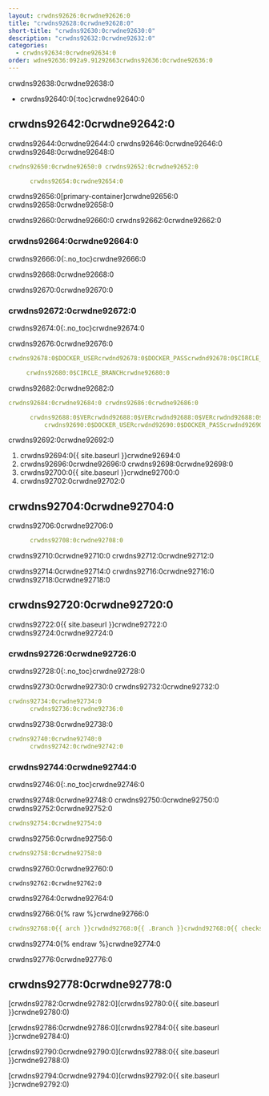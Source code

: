 ```yaml
---
layout: crwdns92626:0crwdne92626:0
title: "crwdns92628:0crwdne92628:0"
short-title: "crwdns92630:0crwdne92630:0"
description: "crwdns92632:0crwdne92632:0"
categories:
  - crwdns92634:0crwdne92634:0
order: wdne92636:092a9.91292663crwdns92636:0crwdne92636:0
---
```

crwdns92638:0crwdne92638:0

- crwdns92640:0{:toc}crwdne92640:0

## crwdns92642:0crwdne92642:0

crwdns92644:0crwdne92644:0 crwdns92646:0crwdne92646:0 crwdns92648:0crwdne92648:0

```yaml
crwdns92650:0crwdne92650:0 crwdns92652:0crwdne92652:0

      crwdns92654:0crwdne92654:0
```

crwdns92656:0[primary-container]crwdne92656:0 crwdns92658:0crwdne92658:0

crwdns92660:0crwdne92660:0 crwdns92662:0crwdne92662:0

### crwdns92664:0crwdne92664:0

crwdns92666:0{:.no_toc}crwdne92666:0

crwdns92668:0crwdne92668:0

crwdns92670:0crwdne92670:0

### crwdns92672:0crwdne92672:0

crwdns92674:0{:.no_toc}crwdne92674:0

crwdns92676:0crwdne92676:0

```yaml
crwdns92678:0$DOCKER_USERcrwdnd92678:0$DOCKER_PASScrwdnd92678:0$CIRCLE_BRANCHcrwdne92678:0

     crwdns92680:0$CIRCLE_BRANCHcrwdne92680:0
```

crwdns92682:0crwdne92682:0

```yaml
crwdns92684:0crwdne92684:0 crwdns92686:0crwdne92686:0

      crwdns92688:0$VERcrwdnd92688:0$VERcrwdnd92688:0$VERcrwdnd92688:0$CIRCLE_BUILD_NUMcrwdnd92688:0$TAGcrwdne92688:0     
          crwdns92690:0$DOCKER_USERcrwdnd92690:0$DOCKER_PASScrwdnd92690:0$TAGcrwdne92690:0
```

crwdns92692:0crwdne92692:0

1. crwdns92694:0{{ site.baseurl }}crwdne92694:0
2. crwdns92696:0crwdne92696:0 crwdns92698:0crwdne92698:0
3. crwdns92700:0{{ site.baseurl }}crwdne92700:0
4. crwdns92702:0crwdne92702:0

## crwdns92704:0crwdne92704:0

crwdns92706:0crwdne92706:0

```yaml
      crwdns92708:0crwdne92708:0
```

crwdns92710:0crwdne92710:0 crwdns92712:0crwdne92712:0

crwdns92714:0crwdne92714:0 crwdns92716:0crwdne92716:0 crwdns92718:0crwdne92718:0

## crwdns92720:0crwdne92720:0

crwdns92722:0{{ site.baseurl }}crwdne92722:0 crwdns92724:0crwdne92724:0

### crwdns92726:0crwdne92726:0

crwdns92728:0{:.no_toc}crwdne92728:0

crwdns92730:0crwdne92730:0 crwdns92732:0crwdne92732:0

```yaml
crwdns92734:0crwdne92734:0
      crwdns92736:0crwdne92736:0
```

crwdns92738:0crwdne92738:0

```yaml
crwdns92740:0crwdne92740:0
      crwdns92742:0crwdne92742:0
```

### crwdns92744:0crwdne92744:0

crwdns92746:0{:.no_toc}crwdne92746:0

crwdns92748:0crwdne92748:0 crwdns92750:0crwdne92750:0 crwdns92752:0crwdne92752:0

```yaml
crwdns92754:0crwdne92754:0
```

crwdns92756:0crwdne92756:0

```yaml
crwdns92758:0crwdne92758:0
```

crwdns92760:0crwdne92760:0

    crwdns92762:0crwdne92762:0
    

crwdns92764:0crwdne92764:0

crwdns92766:0{% raw %}crwdne92766:0

```yaml
crwdns92768:0{{ arch }}crwdnd92768:0{{ .Branch }}crwdnd92768:0{{ checksum "Gemfile.lock" }}crwdnd92768:0{{ arch }}crwdnd92768:0{{ .Branch }}crwdnd92768:0{{ arch }}crwdnd92768:0$CACHE_PATHcrwdnd92768:0$NAMEcrwdnd92768:0$CACHE_PATHcrwdne92768:0 crwdns92770:0$NAMEcrwdnd92770:0$NAMEcrwdnd92770:0$NAMEcrwdnd92770:0$NAMEcrwdnd92770:0$NAMEcrwdnd92770:0$NAMEcrwdne92770:0 crwdns92772:0$CACHE_PATHcrwdnd92772:0$NAMEcrwdnd92772:0{{ arch }}crwdnd92772:0{{ .Branch }}crwdnd92772:0{{ checksum "Gemfile.lock" }}crwdne92772:0
```

crwdns92774:0{% endraw %}crwdne92774:0

crwdns92776:0crwdne92776:0

## crwdns92778:0crwdne92778:0

[crwdns92782:0crwdne92782:0](crwdns92780:0{{ site.baseurl }}crwdne92780:0)

[crwdns92786:0crwdne92786:0](crwdns92784:0{{ site.baseurl }}crwdne92784:0)

[crwdns92790:0crwdne92790:0](crwdns92788:0{{ site.baseurl }}crwdne92788:0)

[crwdns92794:0crwdne92794:0](crwdns92792:0{{ site.baseurl }}crwdne92792:0)